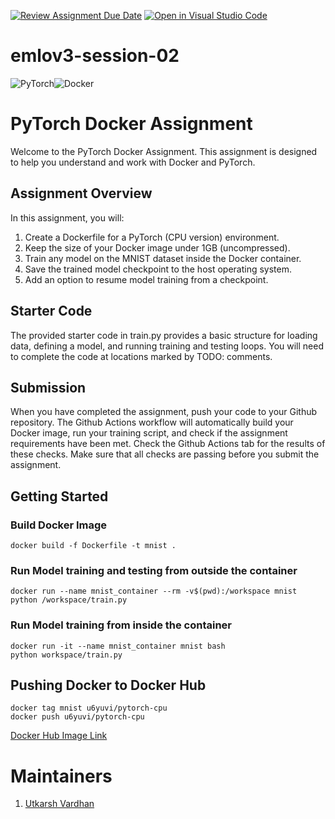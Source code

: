[![Review Assignment Due Date](https://classroom.github.com/assets/deadline-readme-button-24ddc0f5d75046c5622901739e7c5dd533143b0c8e959d652212380cedb1ea36.svg)](https://classroom.github.com/a/tWFZppNq)
[![Open in Visual Studio Code](https://classroom.github.com/assets/open-in-vscode-718a45dd9cf7e7f842a935f5ebbe5719a5e09af4491e668f4dbf3b35d5cca122.svg)](https://classroom.github.com/online_ide?assignment_repo_id=11257573&assignment_repo_type=AssignmentRepo)
# emlov3-session-02

![PyTorch](https://img.shields.io/badge/PyTorch-%23EE4C2C.svg?style=for-the-badge&logo=PyTorch&logoColor=white)![Docker](https://img.shields.io/badge/docker-%230db7ed.svg?style=for-the-badge&logo=docker&logoColor=white)


# PyTorch Docker Assignment

Welcome to the PyTorch Docker Assignment. This assignment is designed to help you understand and work with Docker and PyTorch.

## Assignment Overview

In this assignment, you will:

1. Create a Dockerfile for a PyTorch (CPU version) environment.
2. Keep the size of your Docker image under 1GB (uncompressed).
3. Train any model on the MNIST dataset inside the Docker container.
4. Save the trained model checkpoint to the host operating system.
5. Add an option to resume model training from a checkpoint.

## Starter Code

The provided starter code in train.py provides a basic structure for loading data, defining a model, and running training and testing loops. You will need to complete the code at locations marked by TODO: comments.

## Submission

When you have completed the assignment, push your code to your Github repository. The Github Actions workflow will automatically build your Docker image, run your training script, and check if the assignment requirements have been met. Check the Github Actions tab for the results of these checks. Make sure that all checks are passing before you submit the assignment.

## Getting Started 

### Build Docker Image
```
docker build -f Dockerfile -t mnist .
```

### Run Model training and testing from outside the container
```
docker run --name mnist_container --rm -v$(pwd):/workspace mnist python /workspace/train.py
```

### Run Model training from inside the container
```
docker run -it --name mnist_container mnist bash
python workspace/train.py
```

## Pushing Docker to Docker Hub
```
docker tag mnist u6yuvi/pytorch-cpu
docker push u6yuvi/pytorch-cpu
```

[Docker Hub Image Link](https://hub.docker.com/repository/docker/u6yuvi/pytorch-cpu/general)

# Maintainers

1. [Utkarsh Vardhan](https://github.com/u6yuvi)